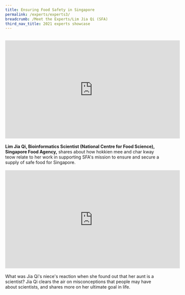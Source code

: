 ```yaml
---
title: Ensuring Food Safety in Singapore
permalink: /experts/experts3/
breadcrumb: /Meet the Experts/Lim Jia Qi (SFA)
third_nav_title: 2021 experts showcase
---
```





<br>
<div class="bp-youtube">
<iframe width="560" height="315" src="https://www.youtube.com/embed/yIxCmpPZ1HE" frameborder="0" allow="accelerometer; autoplay; clipboard-write; encrypted-media; gyroscope; picture-in-picture" allowfullscreen></iframe>
</div>
<br>
<b>Lim Jia Qi, Bioinformatics Scientist (National Centre for Food Science), Singapore Food Agency,</b> shares about how hokkien mee and char kway teow relate to her work in supporting SFA's mission to ensure and secure a supply of safe food for Singapore.
<br>
<br>
<div class="bp-youtube">
<iframe width="560" height="315" src="https://www.youtube.com/embed/Y_Q-hgZFpak" frameborder="0" allow="accelerometer; autoplay; clipboard-write; encrypted-media; gyroscope; picture-in-picture" allowfullscreen></iframe>
</div>
<br>
What was Jia Qi's niece's reaction when she found out that her aunt is a scientist? Jia Qi clears the air on misconceptions that people may have about scientists, and shares more on her ultimate goal in life.



